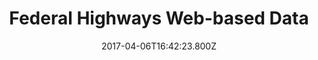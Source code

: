 ---
title: "Federal Highways Web-based Data"
heading: "Transit Demand Modeling"
date: 2017-04-06T16:42:23.800Z
description: Some stuff that you might want to know about
text: Some stuff that you might want to know about
image: "/img/njtdm.jpg"
---